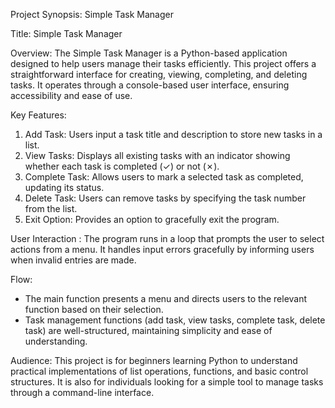 Project Synopsis: Simple Task Manager

Title: Simple Task Manager

Overview: The Simple Task Manager is a Python-based application designed to help users manage their tasks efficiently. This project offers a straightforward interface for creating, viewing, completing, and deleting tasks. It operates through a console-based user interface, ensuring accessibility and ease of use.

Key Features:
1. Add Task: Users input a task title and description to store new tasks in a list.
2. View Tasks: Displays all existing tasks with an indicator showing whether each task is completed (✓) or not (✗).
3. Complete Task: Allows users to mark a selected task as completed, updating its status.
4. Delete Task: Users can remove tasks by specifying the task number from the list.
5. Exit Option: Provides an option to gracefully exit the program.

User Interaction : The program runs in a loop that prompts the user to select actions from a menu. It handles input errors gracefully by informing users when invalid entries are made.

Flow:
- The main function presents a menu and directs users to the relevant function based on their selection.
- Task management functions (add task, view tasks, complete task, delete task) are well-structured, maintaining simplicity and ease of understanding.

Audience: This project is for beginners learning Python to understand practical implementations of list operations, functions, and basic control structures. It is also  for individuals looking for a simple tool to manage tasks through a command-line interface.
